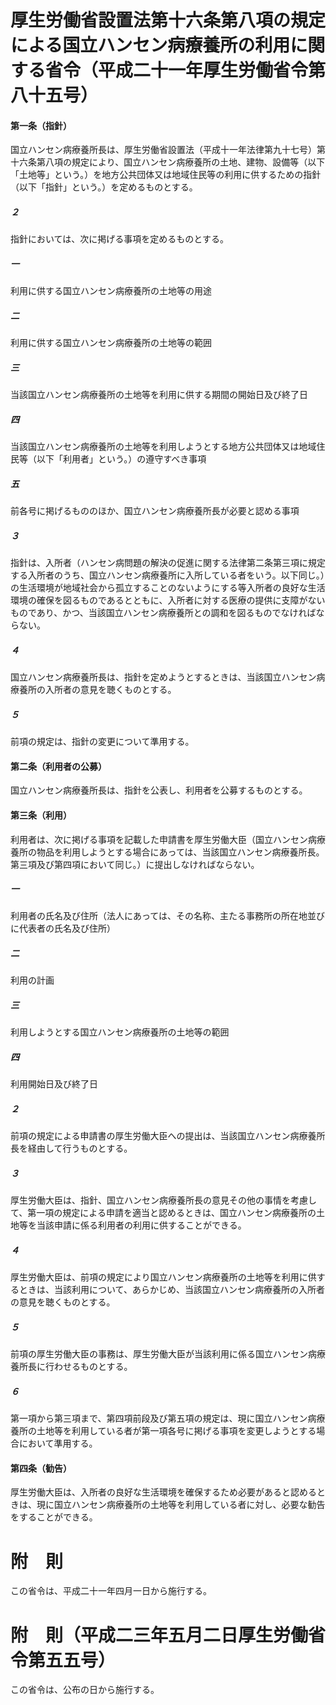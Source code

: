 # 厚生労働省設置法第十六条第八項の規定による国立ハンセン病療養所の利用に関する省令（平成二十一年厚生労働省令第八十五号）
#### 第一条（指針）
国立ハンセン病療養所長は、厚生労働省設置法（平成十一年法律第九十七号）第十六条第八項の規定により、国立ハンセン病療養所の土地、建物、設備等（以下「土地等」という。）を地方公共団体又は地域住民等の利用に供するための指針（以下「指針」という。）を定めるものとする。
##### ２
指針においては、次に掲げる事項を定めるものとする。
##### 一
利用に供する国立ハンセン病療養所の土地等の用途
##### 二
利用に供する国立ハンセン病療養所の土地等の範囲
##### 三
当該国立ハンセン病療養所の土地等を利用に供する期間の開始日及び終了日
##### 四
当該国立ハンセン病療養所の土地等を利用しようとする地方公共団体又は地域住民等（以下「利用者」という。）の遵守すべき事項
##### 五
前各号に掲げるもののほか、国立ハンセン病療養所長が必要と認める事項
##### ３
指針は、入所者（ハンセン病問題の解決の促進に関する法律第二条第三項に規定する入所者のうち、国立ハンセン病療養所に入所している者をいう。以下同じ。）の生活環境が地域社会から孤立することのないようにする等入所者の良好な生活環境の確保を図るものであるとともに、入所者に対する医療の提供に支障がないものであり、かつ、当該国立ハンセン病療養所との調和を図るものでなければならない。
##### ４
国立ハンセン病療養所長は、指針を定めようとするときは、当該国立ハンセン病療養所の入所者の意見を聴くものとする。
##### ５
前項の規定は、指針の変更について準用する。
#### 第二条（利用者の公募）
国立ハンセン病療養所長は、指針を公表し、利用者を公募するものとする。
#### 第三条（利用）
利用者は、次に掲げる事項を記載した申請書を厚生労働大臣（国立ハンセン病療養所の物品を利用しようとする場合にあっては、当該国立ハンセン病療養所長。第三項及び第四項において同じ。）に提出しなければならない。
##### 一
利用者の氏名及び住所（法人にあっては、その名称、主たる事務所の所在地並びに代表者の氏名及び住所）
##### 二
利用の計画
##### 三
利用しようとする国立ハンセン病療養所の土地等の範囲
##### 四
利用開始日及び終了日
##### ２
前項の規定による申請書の厚生労働大臣への提出は、当該国立ハンセン病療養所長を経由して行うものとする。
##### ３
厚生労働大臣は、指針、国立ハンセン病療養所長の意見その他の事情を考慮して、第一項の規定による申請を適当と認めるときは、国立ハンセン病療養所の土地等を当該申請に係る利用者の利用に供することができる。
##### ４
厚生労働大臣は、前項の規定により国立ハンセン病療養所の土地等を利用に供するときは、当該利用について、あらかじめ、当該国立ハンセン病療養所の入所者の意見を聴くものとする。
##### ５
前項の厚生労働大臣の事務は、厚生労働大臣が当該利用に係る国立ハンセン病療養所長に行わせるものとする。
##### ６
第一項から第三項まで、第四項前段及び第五項の規定は、現に国立ハンセン病療養所の土地等を利用している者が第一項各号に掲げる事項を変更しようとする場合において準用する。
#### 第四条（勧告）
厚生労働大臣は、入所者の良好な生活環境を確保するため必要があると認めるときは、現に国立ハンセン病療養所の土地等を利用している者に対し、必要な勧告をすることができる。
# 附　則
この省令は、平成二十一年四月一日から施行する。
# 附　則（平成二三年五月二日厚生労働省令第五五号）
この省令は、公布の日から施行する。
